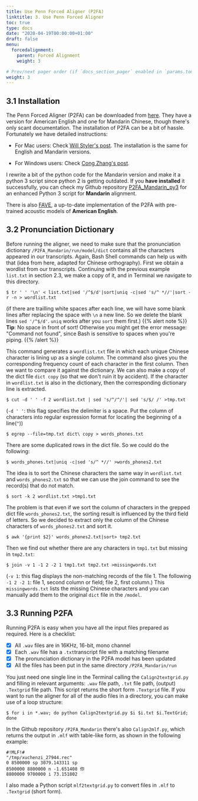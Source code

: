 ```yaml
---
title: Use Penn Forced Aligner (P2FA)
linktitle: 3. Use Penn Forced Aligner
toc: true
type: docs
date: "2020-04-19T00:00:00+01:00"
draft: false
menu:
  forcedalignment:
    parent: Forced Alignment
    weight: 3

# Prev/next pager order (if `docs_section_pager` enabled in `params.toml`)
weight: 3
---
```


## 3.1 Installation
The Penn Forced Aligner (P2FA) can be downloaded from [here](https://web.sas.upenn.edu/phonetics-lab/facilities/). They have a version for American English and one for Mandarin Chinese, though there's only scant documentation. The installation of P2FA can be a bit of hassle. Fortunately we have detailed instructions:

- For Mac users: Check [Will Styler's post](http://wstyler.ucsd.edu/posts/p2fa_mac.html). The installation is the same for English and Mandarin versions.

- For Windows users: Check [Cong Zhang's post](https://congzhanglinguist.wordpress.com/2018/09/03/p2fa_chinese_2/).

I rewrite a bit of the python code for the Mandarin version and make it a python 3 script since python 2 is getting outdated. If you **have installed** it successfully, you can check my Github repository [P2FA_Mandarin_py3](https://github.com/chenchenzi/P2FA_Mandarin_py3/tree/master) for an enhanced Python 3 script for **Mandarin** alignment.

There is also [FAVE](https://github.com/JoFrhwld/FAVE), a up-to-date implementation of the P2FA with pre-trained acoustic models of **American English**.

## 3.2 Pronunciation Dictionary
Before running the aligner, we need to make sure that the pronunciation dictionary `/P2FA_Mandarin/run/model/dict` contains all the characters appeared in our transcripts. Again, Bash Shell commands can help us with that (idea from here, adapted for Chinese orthography).
First we obtain a wordlist from our transcripts. Continuing with the previous example `list.txt` in section 2.3, we make a copy of it, and in Terminal we navigate to this directory.
```
$ tr ' ' '\n' < list.txt|sed '/^$/d'|sort|uniq -c|sed 's/^ *//'|sort -r -n > wordlist.txt
```
(if there are trailling white spaces after each line, we will have some blank lines after replacing the space with `\n` a new line. So we delete the blank lines `sed '/^$/d'`. `uniq` works after you `sort` them first.)
{{% alert note %}}
**Tip**: No space in front of sort! Otherwise you might get the error message: "Command not found", since Bash is sensitive to spaces when you're piping.
{{% /alert %}}

This command generates a `wordlist.txt` file in which each unique Chinese character is lining up as a single column. The command also gives you the corresponding frequency count of each character in the first column. Then we want to compare it against the dictionary. We can also make a copy of the dict file `dict copy` (so that we don't ruin it by accident). If the character in `wordlist.txt` is also in the dictionary, then the corresponding dictionary line is extracted.
```
$ cut -d ' ' -f 2 wordlist.txt | sed 's/^/^/'| sed 's/$/ /' >tmp.txt 
```
(`-d ' '`: this flag specifies the delimiter is a space. Put the column of characters into regular expression format for locating the beginning of a line(`^`))
```
$ egrep --file=tmp.txt dict\ copy > words_phones.txt
```

There are some duplicated rows in the dict file. So we could do the following:
```
$ words_phones.txt|uniq -c|sed 's/^ *//' >words_phones2.txt
```
The idea is to sort the Chinese characters the same way in `wordlist.txt` and `words_phones2.txt` so that we can use the join command to see the record(s) that do not match.
```
$ sort -k 2 wordlist.txt >tmp1.txt
```
The problem is that even if we sort the column of characters in the grepped dict file `words_phones2.txt`, the sorting result is influenced by the third field of letters. So we decided to extract only the column of the Chinese characters of `words_phones2.txt` and sort it.
```
$ awk '{print $2}' words_phones2.txt|sort> tmp2.txt
```
Then we find out whether there are any characters in `tmp1.txt` but missing in `tmp2.txt`:
```
$ join -v 1 -1 2 -2 1 tmp1.txt tmp2.txt >missingwords.txt
```
(`-v 1`: this flag displays the non-matching records of the file 1. The following `-1 2 -2 1`: file 1, second column or field; file 2, first column.)
This `missingwords.txt` lists the missing Chinese characters and you can manually add them to the original `dict` file in the `/model`.

## 3.3 Running P2FA
Running P2FA is easy when you have all the input files prepared as required. Here is a checklist:

- [x] All `.wav` files are in 16KHz, 16-bit, mono channel
- [x] Each `.wav` file has a `.txt`transcript file with a matching filename
- [x] The pronunciation dictionary in the P2FA model has been updated
- [x] All the files has been put in the same directory `/P2FA_Mandarin/run`

You just need one single line in the Terminal calling the `Calign2textgrid.py` and filling in relevant arguments: `.wav` file path, `.txt` file path, (output) `.Textgrid` file path. This script returns the short form `.Textgrid` file.
If you want to run the aligner for all of the audio files in a directory, you can make use of a loop structure:
```
$ for i in *.wav; do python Calign2textgrid.py $i $i.txt $i.TextGrid; done
```
In the Github repository `/P2FA_Mandarin` there's also `Calign2mlf.py`, which returns the output in `.mlf` with table-like form, as shown in the following example:
```
#!MLF!#
"/tmp/xuchenzi_27944.rec"
0 8500000 sp 3079.143311 sp
8500000 8800000 n -1.651408 你
8800000 9700000 i 73.151802
```
I also made a Python script `mlf2textgrid.py` to convert files in `.mlf` to `.Textgrid` (short form).